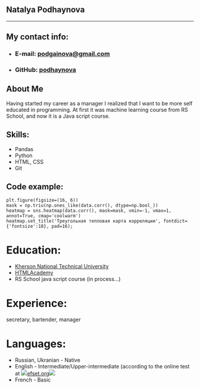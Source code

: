 ## Natalya Podhaynova
---
## My contact info:
* ### E-mail: podgainova@gmail.com
* ### GitHub: [podhaynova](https://github.com/podhaynova)
## About Me
Having started my career as a manager I realized that I want to be more self educated in programming. At first it was machine learning course from RS School, and now it is a Java script course.
## Skills:
* Pandas
* Python
* HTML, CSS
* Git
## Code example:
```
plt.figure(figsize=(16, 6)) 
mask = np.triu(np.ones_like(data.corr(), dtype=np.bool_)) 
heatmap = sns.heatmap(data.corr(), mask=mask, vmin=-1, vmax=1, annot=True, cmap='coolwarm') 
heatmap.set_title('Треугольная тепловая карта корреляции', fontdict={'fontsize':18}, pad=16);
```

# Education: 
* [Kherson National Technical University](http://kntu.net.ua/)
* [HTMLAcademy](https://htmlacademy.ru/)
* RS School java script course (in process...)
# Experience:
secretary, bartender, manager
# Languages:
* Russian, Ukranian - Native
* English - Intermediate/Upper-intermediate (according to the online test at ![](/rsschool-cv/images/logo_efset.png)[efset.org](https://www.efset.org/quick-check/)![](/rsschool-cv/images/english-test_efset.png)
* French - Basic



